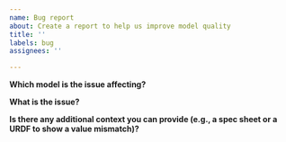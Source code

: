 ```yaml
---
name: Bug report
about: Create a report to help us improve model quality
title: ''
labels: bug
assignees: ''

---
```


**Which model is the issue affecting?**

**What is the issue?**

**Is there any additional context you can provide (e.g., a spec sheet or a URDF to show a value mismatch)?**
